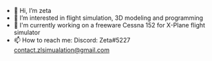 - 👋 Hi, I’m zeta
- 👀 I’m interested in flight simulation, 3D modeling and programming
- 🔨 I'm currently working on a freeware Cessna 152 for X-Plane flight simulator
- 📫 How to reach me:
Discord: Zeta#5227
contact.zlsimualation@gmail.com

<!---
zeta976/zeta976 is a ✨ special ✨ repository because its `README.md` (this file) appears on your GitHub profile.
You can click the Preview link to take a look at your changes.
--->
